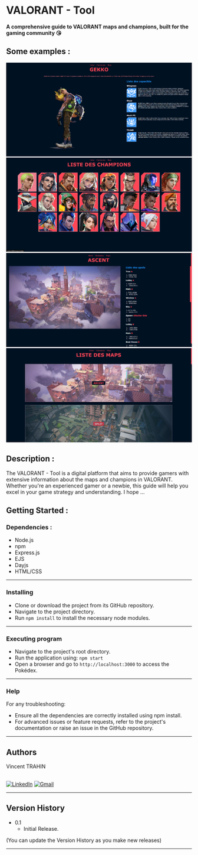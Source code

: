 # VALORANT - Tool

**A comprehensive guide to VALORANT maps and champions, built for the gaming community 😘**

## Some examples :

<p align="center">
  <img src="/public/images/championPageExample.png" alt="championPageExample">
  <img src="/public/images/championsPage.png" alt="championsPageExample">
  <img src="/public/images/mapPage.png" alt="mapPageExample">
  <img src="/public/images/mapsPage.png" alt="mapsPageExample">
</p>

## Description :

The VALORANT - Tool is a digital platform that aims to provide gamers with extensive information about the maps and champions in VALORANT. Whether you're an experienced gamer or a newbie, this guide will help you excel in your game strategy and understanding. I hope ... 


## Getting Started :

### Dependencies :

- Node.js
- npm
- Express.js
- EJS
- Dayjs
- HTML/CSS
_________________________________________________________________________
### Installing

- Clone or download the project from its GitHub repository.
- Navigate to the project directory.
- Run `npm install` to install the necessary node modules.
_________________________________________________________________________
### Executing program

- Navigate to the project's root directory.
- Run the application using: `npm start`
- Open a browser and go to `http://localhost:3000` to access the Pokédex.
_________________________________________________________________________

### Help

For any troubleshooting:

- Ensure all the dependencies are correctly installed using npm install.
- For advanced issues or feature requests, refer to the project's documentation or raise an issue in the GitHub repository.
_________________________________________________________________________

## Authors

Vincent TRAHIN <br><br>

<a href=https://www.linkedin.com/in/vincent-trahin>![LinkedIn](https://img.shields.io/badge/linkedin-%230077B5.svg?style=for-the-badge&logo=linkedin&logoColor=white)</a> <a href=mailto:vincent.trahin@gmail.com>![Gmail](https://img.shields.io/badge/Gmail-D14836?style=for-the-badge&logo=gmail&logoColor=white)</a>
_________________________________________________________________________

## Version History

- 0.1
    - Initial Release.

(You can update the Version History as you make new releases)
_________________________________________________________________________
